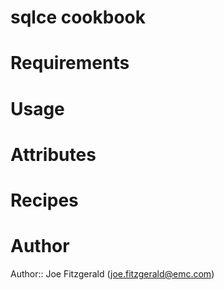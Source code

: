 # sqlce cookbook

# Requirements

# Usage

# Attributes

# Recipes

# Author

Author:: Joe Fitzgerald (<joe.fitzgerald@emc.com>)
